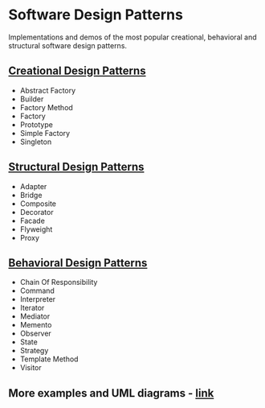 # Software Design Patterns
Implementations and demos of the most popular creational, behavioral and structural software design patterns.

## [Creational Design Patterns](https://github.com/NaskoVasilev/Design-Patterns/tree/master/CreationalDesignPatterns)
- Abstract Factory
- Builder
- Factory Method
- Factory
- Prototype
- Simple Factory
- Singleton

## [Structural Design Patterns](https://github.com/NaskoVasilev/Design-Patterns/tree/master/StructuralPatterns)
- Adapter
- Bridge
- Composite
- Decorator
- Facade
- Flyweight
- Proxy

## [Behavioral Design Patterns](https://github.com/NaskoVasilev/Design-Patterns/tree/master/BehavioralPatterns)
- Chain Of Responsibility
- Command
- Interpreter
- Iterator
- Mediator
- Memento
- Observer
- State
- Strategy
- Template Method
- Visitor

## More examples and UML diagrams - [link](https://dofactory.com/net/design-patterns)
